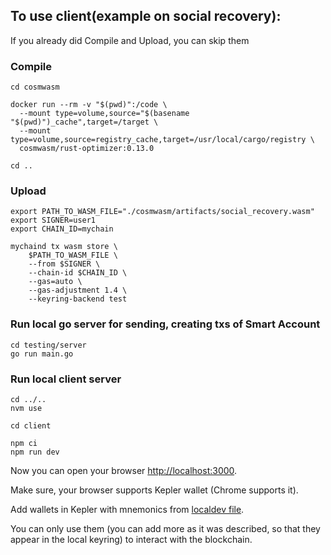## To use client(example on social recovery):

If you already did Compile and Upload, you can skip them

### Compile
```
cd cosmwasm

docker run --rm -v "$(pwd)":/code \
  --mount type=volume,source="$(basename "$(pwd)")_cache",target=/target \
  --mount type=volume,source=registry_cache,target=/usr/local/cargo/registry \
  cosmwasm/rust-optimizer:0.13.0

cd ..
```

### Upload

```
export PATH_TO_WASM_FILE="./cosmwasm/artifacts/social_recovery.wasm"
export SIGNER=user1
export CHAIN_ID=mychain

mychaind tx wasm store \
    $PATH_TO_WASM_FILE \
    --from $SIGNER \
    --chain-id $CHAIN_ID \
    --gas=auto \
    --gas-adjustment 1.4 \
    --keyring-backend test
```

### Run local go server for sending, creating txs of Smart Account

```
cd testing/server
go run main.go
```

### Run local client server

```
cd ../..
nvm use

cd client

npm ci
npm run dev
```

Now you can open your browser [http://localhost:3000](http://localhost:3000).

Make sure, your browser supports Kepler wallet (Chrome supports it).

Add wallets in Kepler with mnemonics from [localdev file](localdev.md).

You can only use them (you can add more as it was described, so that they appear in the local keyring) to interact with the blockchain.
